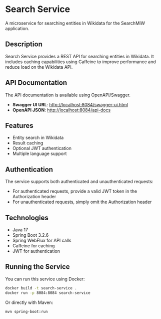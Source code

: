 # Search Service

A microservice for searching entities in Wikidata for the SearchMIW application.

## Description

Search Service provides a REST API for searching entities in Wikidata. It includes caching capabilities using Caffeine to improve performance and reduce load on the Wikidata API.

## API Documentation

The API documentation is available using OpenAPI/Swagger.

- **Swagger UI URL**: [http://localhost:8084/swagger-ui.html](http://localhost:8084/swagger-ui.html)
- **OpenAPI JSON**: [http://localhost:8084/api-docs](http://localhost:8084/api-docs)

## Features

- Entity search in Wikidata
- Result caching
- Optional JWT authentication
- Multiple language support

## Authentication

The service supports both authenticated and unauthenticated requests:
- For authenticated requests, provide a valid JWT token in the Authorization header
- For unauthenticated requests, simply omit the Authorization header

## Technologies

- Java 17
- Spring Boot 3.2.6
- Spring WebFlux for API calls
- Caffeine for caching
- JWT for authentication

## Running the Service

You can run this service using Docker:

```bash
docker build -t search-service .
docker run -p 8084:8084 search-service
```

Or directly with Maven:

```bash
mvn spring-boot:run
```
